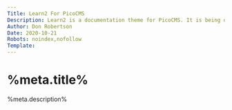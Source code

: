 ```yaml
---
Title: Learn2 For PicoCMS
Description: Learn2 is a documentation theme for PicoCMS. It is being developed for use with NextCloud
Author: Don Robertson   
Date: 2020-10-21
Robots: noindex,nofollow
Template: 
---
```

# %meta.title%
%meta.description%